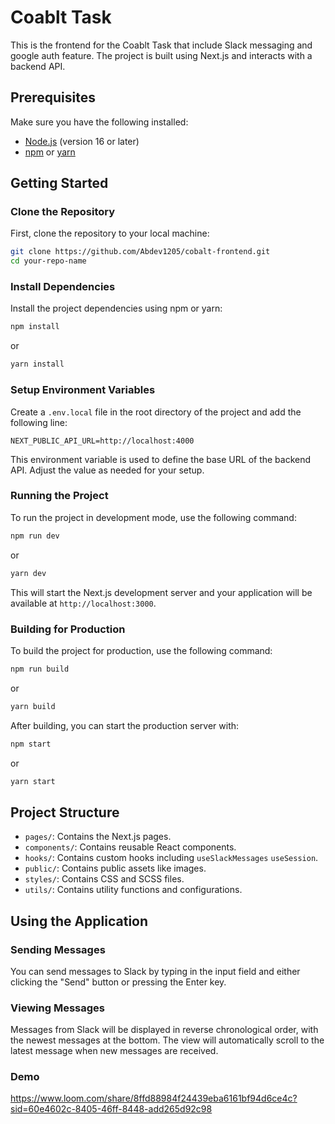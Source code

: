 # Coablt Task

This is the frontend for the Coablt Task that include Slack messaging and google auth feature. The project is built using Next.js and interacts with a backend API.

## Prerequisites

Make sure you have the following installed:

- [Node.js](https://nodejs.org/) (version 16 or later)
- [npm](https://www.npmjs.com/) or [yarn](https://yarnpkg.com/)

## Getting Started

### Clone the Repository

First, clone the repository to your local machine:

```bash
git clone https://github.com/Abdev1205/cobalt-frontend.git
cd your-repo-name
```

### Install Dependencies

Install the project dependencies using npm or yarn:

```bash
npm install
```

or

```bash
yarn install
```

### Setup Environment Variables

Create a `.env.local` file in the root directory of the project and add the following line:

```
NEXT_PUBLIC_API_URL=http://localhost:4000
```

This environment variable is used to define the base URL of the backend API. Adjust the value as needed for your setup.

### Running the Project

To run the project in development mode, use the following command:

```bash
npm run dev
```

or

```bash
yarn dev
```

This will start the Next.js development server and your application will be available at `http://localhost:3000`.

### Building for Production

To build the project for production, use the following command:

```bash
npm run build
```

or

```bash
yarn build
```

After building, you can start the production server with:

```bash
npm start
```

or

```bash
yarn start
```

## Project Structure

- `pages/`: Contains the Next.js pages.
- `components/`: Contains reusable React components.
- `hooks/`: Contains custom hooks including `useSlackMessages` `useSession`.
- `public/`: Contains public assets like images.
- `styles/`: Contains CSS and SCSS files.
- `utils/`: Contains utility functions and configurations.

## Using the Application

### Sending Messages

You can send messages to Slack by typing in the input field and either clicking the "Send" button or pressing the Enter key.

### Viewing Messages

Messages from Slack will be displayed in reverse chronological order, with the newest messages at the bottom. The view will automatically scroll to the latest message when new messages are received.

### Demo

https://www.loom.com/share/8ffd88984f24439eba6161bf94d6ce4c?sid=60e4602c-8405-46ff-8448-add265d92c98
